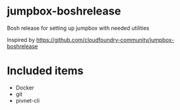 # jumpbox-boshrelease
Bosh release for setting up jumpbox with needed utilities

Inspired by https://github.com/cloudfoundry-community/jumpbox-boshrelease

# Included items
- Docker
- git
- pivnet-cli
